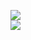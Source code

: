[![](https://img.shields.io/badge/Made%20With-Github%20Spray-lightgrey.svg?style=for-the-badge&logo=github)](https://github.com/Annihil/github-spray#32068)  
[![](https://i.imgur.com/2DrTn0Z.gif)](https://github.com/Annihil/github-spray)